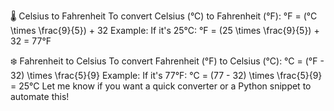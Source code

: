 🌡️ Celsius to Fahrenheit
To convert Celsius (°C) to Fahrenheit (°F):
°F = (°C \times \frac{9}{5}) + 32
Example:
If it's 25°C:
°F = (25 \times \frac{9}{5}) + 32 = 77°F

❄️ Fahrenheit to Celsius
To convert Fahrenheit (°F) to Celsius (°C):
°C = (°F - 32) \times \frac{5}{9}
Example:
If it's 77°F:
°C = (77 - 32) \times \frac{5}{9} = 25°C
Let me know if you want a quick converter or a Python snippet to automate this!



